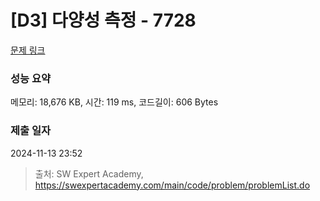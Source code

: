 # [D3] 다양성 측정 - 7728 

[문제 링크](https://swexpertacademy.com/main/code/problem/problemDetail.do?contestProbId=AWq40NEKLyADFARG) 

### 성능 요약

메모리: 18,676 KB, 시간: 119 ms, 코드길이: 606 Bytes

### 제출 일자

2024-11-13 23:52



> 출처: SW Expert Academy, https://swexpertacademy.com/main/code/problem/problemList.do